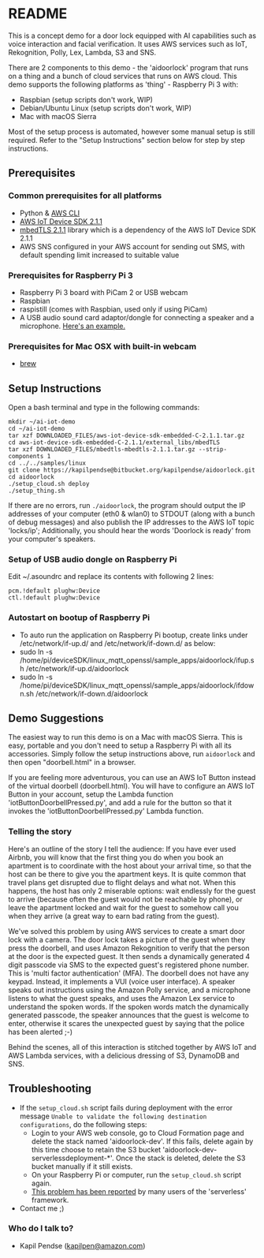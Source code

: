 # README #

This is a concept demo for a door lock equipped with AI capabilities such as voice interaction and facial verification. It uses AWS services such as IoT, Rekognition, Polly, Lex, Lambda, S3 and SNS.

There are 2 components to this demo - the 'aidoorlock' program that runs on a thing and a bunch of cloud services that runs on AWS cloud. This demo supports the following platforms as 'thing' - Raspberry Pi 3 with:
* Raspbian (setup scripts don't work, WIP)
* Debian/Ubuntu Linux (setup scripts don't work, WIP)
* Mac with macOS Sierra

Most of the setup process is automated, however some manual setup is still required. Refer to the "Setup Instructions" section below for step by step instructions.

## Prerequisites ##

### Common prerequisites for all platforms
* Python & [AWS CLI](https://aws.amazon.com/cli/)
* [AWS IoT Device SDK 2.1.1](https://github.com/aws/aws-iot-device-sdk-embedded-C/archive/v2.1.1.tar.gz)
* [mbedTLS 2.1.1](https://github.com/ARMmbed/mbedtls/archive/mbedtls-2.1.1.tar.gz) library which is a dependency of the AWS IoT Device SDK 2.1.1
* AWS SNS configured in your AWS account for sending out SMS, with default spending limit increased to suitable value

### Prerequisites for Raspberry Pi 3
* Raspberry Pi 3 board with PiCam 2 or USB webcam
* Raspbian
* raspistill (comes with Raspbian, used only if using PiCam)
* A USB audio sound card adaptor/dongle for connecting a speaker and a microphone. [Here's an example.](http://www.lazada.sg/easybuy-new-pc-laptop-usb-2-3d-virtual-kx3p-71-channel-audio-soundcard-adapter-9019448.html)

### Prerequisites for Mac OSX with built-in webcam
* [brew](https://brew.sh/)

## Setup Instructions ##

Open a bash terminal and type in the following commands:
~~~~
mkdir ~/ai-iot-demo
cd ~/ai-iot-demo
tar xzf DOWNLOADED_FILES/aws-iot-device-sdk-embedded-C-2.1.1.tar.gz
cd aws-iot-device-sdk-embedded-C-2.1.1/external_libs/mbedTLS
tar xzf DOWNLOADED_FILES/mbedtls-mbedtls-2.1.1.tar.gz --strip-components 1
cd ../../samples/linux
git clone https://kapilpendse@bitbucket.org/kapilpendse/aidoorlock.git
cd aidoorlock
./setup_cloud.sh deploy
./setup_thing.sh
~~~~

If there are no errors, run `./aidoorlock`, the program should output the IP addresses of your computer (eth0 & wlan0) to STDOUT (along with a bunch of debug messages) and also publish the IP addresses to the AWS IoT topic 'locks/ip'; Additionally, you should hear the words 'Doorlock is ready' from your computer's speakers.

### Setup of USB audio dongle on Raspberry Pi
Edit ~/.asoundrc and replace its contents with following 2 lines:
~~~~
pcm.!default plughw:Device
ctl.!default plughw:Device
~~~~

### Autostart on bootup of Raspberry Pi
* To auto run the application on Raspberry Pi bootup, create links under /etc/network/if-up.d/ and /etc/network/if-down.d/ as below:
* sudo ln -s /home/pi/deviceSDK/linux_mqtt_openssl/sample_apps/aidoorlock/ifup.sh /etc/network/if-up.d/aidoorlock
* sudo ln -s /home/pi/deviceSDK/linux_mqtt_openssl/sample_apps/aidoorlock/ifdown.sh /etc/network/if-down.d/aidoorlock

## Demo Suggestions ##
The easiest way to run this demo is on a Mac with macOS Sierra. This is easy, portable and you don't need to setup a Raspberry Pi with all its accessories. Simply follow the setup instructions above, run `aidoorlock` and then open "doorbell.html" in a browser.

If you are feeling more adventurous, you can use an AWS IoT Button instead of the virtual doorbell (doorbell.html). You will have to configure an AWS IoT Button in your account, setup the Lambda function 'iotButtonDoorbellPressed.py', and add a rule for the button so that it invokes the 'iotButtonDoorbellPressed.py' Lambda function.

### Telling the story
Here's an outline of the story I tell the audience: If you have ever used Airbnb, you will know that the first thing you do when you book an apartment is to coordinate with the host about your arrival time, so that the host can be there to give you the apartment keys. It is quite common that travel plans get disrupted due to flight delays and what not. When this happens, the host has only 2 miserable options: wait endlessly for the guest to arrive (because often the guest would not be reachable by phone), or leave the apartment locked and wait for the guest to somehow call you when they arrive (a great way to earn bad rating from the guest).

We've solved this problem by using AWS services to create a smart door lock with a camera. The door lock takes a picture of the guest when they press the doorbell, and uses Amazon Rekognition to verify that the person at the door is the expected guest. It then sends a dynamically generated 4 digit passcode via SMS to the expected guest's registered phone number. This is 'multi factor authentication' (MFA). The doorbell does not have any keypad. Instead, it implements a VUI (voice user interface). A speaker speaks out instructions using the Amazon Polly service, and a microphone listens to what the guest speaks, and uses the Amazon Lex service to understand the spoken words. If the spoken words match the dynamically generated passcode, the speaker announces that the guest is welcome to enter, otherwise it scares the unexpected guest by saying that the police has been alerted ;-)

Behind the scenes, all of this interaction is stitched together by AWS IoT and AWS Lambda services, with a delicious dressing of S3, DynamoDB and SNS.


## Troubleshooting ##
* If the `setup_cloud.sh` script fails during deployment with the error message `Unable to validate the following destination configurations`, do the following steps:
	* Login to your AWS web console, go to Cloud Formation page and delete the stack named 'aidoorlock-dev'. If this fails, delete again by this time choose to retain the S3 bucket 'aidoorlock-dev-serverlessdeployment-*'. Once the stack is deleted, delete the S3 bucket manually if it still exists.
	* On your Raspberry Pi or computer, run the `setup_cloud.sh` script again.
	* [This problem has been reported](https://github.com/serverless/serverless/issues/3038) by many users of the 'serverless' framework.
* Contact me ;)

### Who do I talk to? ###
* Kapil Pendse (kapilpen@amazon.com)

